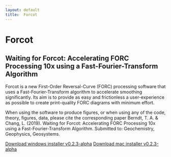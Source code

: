 ```yaml
---
layout: default
title:  Forcot
---
```


# Forcot
## Waiting for Forcot: Accelerating FORC Processing 10x using a Fast-Fourier-Transform Algorithm

Forcot is a new First-Order Reversal-Curve (FORC) processing software that uses a Fast-Fourier-Transform algorithm to accelerate smoothing significantly. Its aim is to provide as easy and frictionless a user-experience as possible to create print-quality FORC diagrams with minimum effort. 

When using the software to produce figures, or when using any of the code, theory, figures, data, please cite the corresponding paper 
Berndt, T. A. & Chang, L. (2019). Waiting for Forcot: Accelerating FORC Processing 10x using a Fast-Fourier-Transform Algorithm. Submitted to: Geochemistry, Geophysics, Geosystems.


[Download windows installer v0.2.3-alpha](Forcot_WebInstaller_v0.2.3-alpha.exe)
[Download mac installer v0.2.3-alpha](Forcot_MacInstaller_v0.2.3-alpha.zip)


